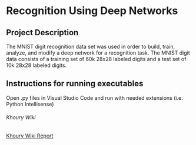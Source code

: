 # Recognition Using Deep Networks

## Project Description
The MNIST digit recognition data set was used in order to build, train, analyze, and modify a deep network for a recognition task. The MNIST digit data consists of a training set of 60k 28x28 labeled digits and a test set of 10k 28x28 labeled digits. 

## Instructions for running executables
Open .py files in Visual Studio Code and run with needed extensions (i.e. Python Intellisense)

###### Khoury Wiki
[Khoury Wiki Report](https://wiki.khoury.northeastern.edu/x/u-V5Bg) 



